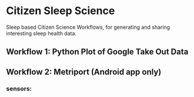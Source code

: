# Citizen Sleep Science
Sleep based Citizen Science Workflows, for generating and sharing interesting sleep health data.

## Workflow 1: Python Plot of Google Take Out Data


## Workflow 2: Metriport (Android app only)

### sensors:

